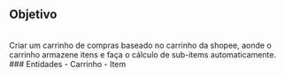 ## Objetivo 
</br>
Criar um carrinho de compras baseado no carrinho da shopee, aonde o carrinho armazene itens e faça o cálculo de sub-items automaticamente. 
### Entidades
- Carrinho
- Item
